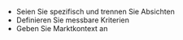 - Seien Sie spezifisch und trennen Sie Absichten
- Definieren Sie messbare Kriterien
- Geben Sie Marktkontext an

